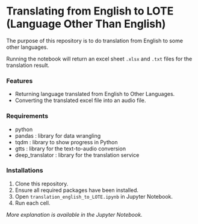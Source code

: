 # Translating from English to LOTE (Language Other Than English)

The purpose of this repository is to do translation from English to some other languages.

Running the notebook will return an excel sheet `.xlsx` and `.txt` files for the translation result.

### Features

- Returning language translated from English to Other Languages.
- Converting the translated excel file into an audio file.

### Requirements

- python
- pandas : library for data wrangling
- tqdm : library to show progress in Python
- gtts : library for the text-to-audio conversion
- deep_translator : library for the translation service

### Installations

1. Clone this repository.
2. Ensure all required packages have been installed.
3. Open `translation_english_to_LOTE.ipynb` in Jupyter Notebook.
4. Run each cell.

_More explanation is available in the Jupyter Notebook._
